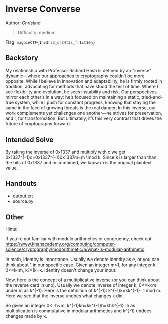 # Inverse Converse

Author: *Christina*

>Difficulty: medium

Flag: `magpieCTF{1nv3rs3_cr34t3s_fr1ct10n}`

## Backstory

My relationship with Professor Richard Hash is defined by an "inverse" dynamic—where our approaches to cryptography couldn’t be more opposite. While I believe in innovation and adaptability, he is firmly rooted in tradition, advocating for methods that have stood the test of time. Where I see flexibility and evolution, he sees instability and risk. Our perspectives mirror each other’s in a way: he’s focused on maintaining a static, tried-and-true system, while I push for constant progress, knowing that staying the same in the face of growing threats is the real danger. In this inverse, our work complements yet challenges one another—he strives for preservation, and I, for transformation. But ultimately, it’s this very contrast that drives the future of cryptography forward.

## Intended Solve

By taking the inverse of 0x1337 and multiply with c we get 0x1337^{-1}c=0x1337^{-1}0x1337m=m \mod k. Since k is larger than than the bits of 0x1337 and m combined, we know m is the original plaintext value.

## Handouts

- output.txt
- source.py

## Other

Hints:

If you're not familiar with modulo arithmetics or congruency, check out https://www.khanacademy.org/computing/computer-science/cryptography/modarithmetic/a/what-is-modular-arithmetic.

In math, identity is importance. Usually we denote identity as e, or you can think about 1 in our specific case.
Given an integer m>1, for any integer k, 0<=k<m, k*1=1*k=k. Identity doesn't change your input.

Now, here is the concept of a multiplicative inverse (or you can think about the reverse card in uno).
Usually we denote inverse of integer k, 0<=k<m under m as k^{-1}. Here is the definition of k^{-1}:
k^{-1}k=kk^{-1}=1 mod m. Here we see that the inverse undoes what changes k did.

So given an integer 0<=h<m, k^{-1}kh=kk^{-1}h=khk^{-1}=h as multiplication is commutative in modular arithmetics and k^{-1} undoes changes made by k.
